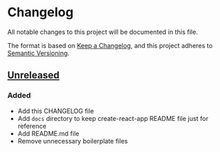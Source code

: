 # Changelog

All notable changes to this project will be documented in this file.

The format is based on [Keep a Changelog](https://keepachangelog.com/en/1.0.0/),
and this project adheres to [Semantic Versioning](https://semver.org/spec/v2.0.0.html).

## [Unreleased]

### Added

- Add this CHANGELOG file
- Add `docs` directory to keep create-react-app README file just for reference
- Add README.md file
- Remove unnecessary boilerplate files

[unreleased]: https://github.com/npranto/portfolio-marlon/tree/v0.0.1
